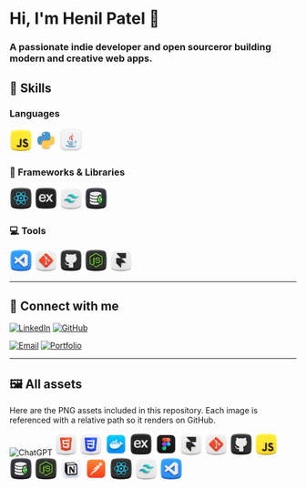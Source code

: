 # Hi, I'm Henil Patel 👋

### A passionate indie developer and open sourceror building modern and creative web apps.

## 🚀 Skills

### Languages

</p>
  <img src="./assets/javascript.png" alt="JavaScript" width="40" height="40"/>
  <img src="./assets/python.png" alt="Python" width="40" height="40"/>
  <img src="./assets/java.png" alt="Java" width="40" height="40"/>
</p>

### 🍱 Frameworks & Libraries

<p>
  <img src="./assets/react.png" alt="React JS" width="40" height="40"/>
  <img src="./assets/expressjs.png" alt="Express JS" width="40" height="40"/>
  <img src="./assets/tailwind.png" alt="Tailwind CSS" width="40" height="40"/>
  <img src="./assets/mongo-db.png" alt="Mongo DB" width="40" height="40"/>
</p>

### 💻 Tools

<p>
 <img src="./assets/visual-studio-code.png" alt="VS Code" width="40" height="40"/>
  <img src="./assets/git.png" alt="Git" width="40" height="40"/>
  <img src="./assets/github.png" alt="GitHub" width="40" height="40"/>
  <img src="./assets/nodejs.png" alt="Node JS" width="40" height="40"/>
  <img src="./assets/framer.png" alt="Framer" width="40" height="40"/>
</p>

---

## 🔗 Connect with me

[![LinkedIn](https://img.shields.io/badge/LinkedIn-Henil-blue?style=flat-square&logo=linkedin)](https://www.linkedin.com/in/henilpatel06)
[![GitHub](https://img.shields.io/badge/GitHub-Henil-black?style=flat-square&logo=github)](https://github.com/Henil29/Henil29)

[![Email](https://img.shields.io/badge/Email-henil2471382%40gmail.com-red?style=flat-square&logo=gmail)](mailto:henil2471382@gmail.com)
[![Portfolio](https://img.shields.io/badge/Portfolio-henilp.dev-blueviolet?style=flat-square&logo=vercel)](https://henilp.dev)

---

## 🖼️ All assets

Here are the PNG assets included in this repository. Each image is referenced with a relative path so it renders on GitHub.

<p>
  <img src="./assets/chatgpt.png" alt="ChatGPT" width="40" height="40"/>
  <img src="./assets/html.png" alt="HTML" width="40" height="40"/>
  <img src="./assets/css.png" alt="CSS" width="40" height="40"/>
  <img src="./assets/docker.png" alt="Docker" width="40" height="40"/>
  <img src="./assets/expressjs.png" alt="Express JS" width="40" height="40"/>
  <img src="./assets/figma.png" alt="Figma" width="40" height="40"/>
  <img src="./assets/framer.png" alt="Framer" width="40" height="40"/>
  <img src="./assets/git.png" alt="Git" width="40" height="40"/>
  <img src="./assets/github.png" alt="GitHub" width="40" height="40"/>
  <img src="./assets/javascript.png" alt="JavaScript" width="40" height="40"/>
  <img src="./assets/mongo-db.png" alt="Mongo DB" width="40" height="40"/>
  <img src="./assets/nodejs.png" alt="Node JS" width="40" height="40"/>
  <img src="./assets/notion.png" alt="Notion" width="40" height="40"/>
  <img src="./assets/postman.png" alt="Postman" width="40" height="40"/>
  <img src="./assets/react.png" alt="React JS" width="40" height="40"/>
  <img src="./assets/tailwind.png" alt="Tailwind CSS" width="40" height="40"/>
  <img src="./assets/visual-studio-code.png" alt="VS Code" width="40" height="40"/>
</p>
